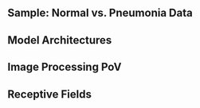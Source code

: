 ## **Sample: Normal vs. Pneumonia Data**

## **Model Architectures**

## **Image Processing PoV**

## **Receptive Fields**
